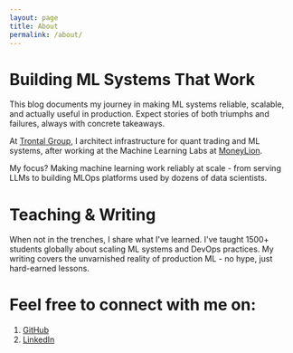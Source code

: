 ```yaml
---
layout: page
title: About
permalink: /about/
---
```


# Building ML Systems That Work
This blog documents my journey in making ML systems reliable, scalable, and actually useful in production. Expect stories of both triumphs and failures, always with concrete takeaways.

At [Trontal Group](https://trontalgroup.com/), I architect infrastructure for quant trading and ML systems, after working at the Machine Learning Labs at [MoneyLion](https://www.moneylion.com/). 

My focus? Making machine learning work reliably at scale - from serving LLMs to building MLOps platforms used by dozens of data scientists.


# Teaching & Writing
When not in the trenches, I share what I've learned. I've taught 1500+ students globally about scaling ML systems and DevOps practices. My writing covers the unvarnished reality of production ML - no hype, just hard-earned lessons.


# Feel free to connect with me on:
1. [GitHub](https://github.com/yudhiesh)
2. [LinkedIn](https://linkedin.com/in/yudhiesh-ravindranath)
